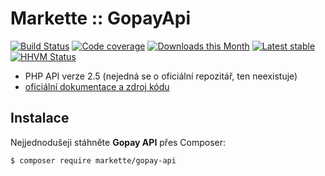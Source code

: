 # Markette :: GopayApi

[![Build Status](https://img.shields.io/travis/Markette/GopayApi.svg?style=flat-square)](https://travis-ci.org/Markette/GopayApi)
[![Code coverage](https://img.shields.io/coveralls/Markette/GopayApi.svg?style=flat-square)](https://coveralls.io/r/Markette/GopayApi)
[![Downloads this Month](https://img.shields.io/packagist/dm/Markette/GopayApi.svg?style=flat-square)](https://packagist.org/packages/Markette/GopayApi)
[![Latest stable](https://img.shields.io/packagist/v/Markette/GopayApi.svg?style=flat-square)](https://packagist.org/packages/Markette/GopayApi)
[![HHVM Status](https://img.shields.io/hhvm/Markette/GopayApi.svg?style=flat-square)](http://hhvm.h4cc.de/package/Markette/GopayApi)

- PHP API verze 2.5 (nejedná se o oficiální repozitář, ten neexistuje)
- [oficiální dokumentace a zdroj kódu](http://help.gopay.com/cs/tema/integrace-2/integrace-platebni-puvodni-brany/php-api-verze-2-5)

## Instalace

Nejjednodušeji stáhněte **Gopay API** přes Composer:

```sh
$ composer require markette/gopay-api
```
